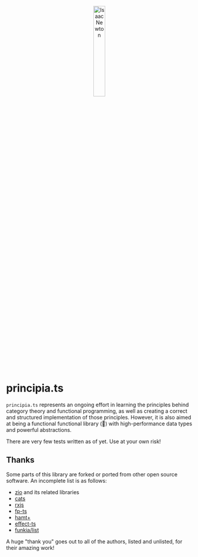 <p align="center">
  <img width="25%" height="auto" alt="Isaac Newton" src="https://upload.wikimedia.org/wikipedia/commons/3/39/GodfreyKneller-IsaacNewton-1689.jpg">
</p>

# principia.ts

`principia.ts` represents an ongoing effort in learning the principles behind category theory and functional programming, as well as creating a correct and structured implementation of those principles. However, it is also aimed at being a functional functional library (🙂) with high-performance data types and powerful abstractions.

There are very few tests written as of yet. Use at your own risk!

## Thanks

Some parts of this library are forked or ported from other open source software. An incomplete list is as follows:

- [zio](https://github.com/zio) and its related libraries
- [cats](https://github.com/typelevel/cats/)
- [rxjs](https://github.com/ReactiveX/rxjs)
- [fp-ts](https://github.com/gcanti/fp-ts/)
- [hamt+](https://github.com/mattbierner/hamt_plus)
- [effect-ts](https://github.com/effect-ts)
- [funkia/list](https://github.com/funkia/list)

A huge "thank you" goes out to all of the authors, listed and unlisted, for their amazing work!

